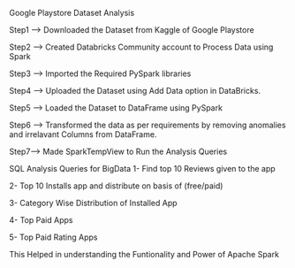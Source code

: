 Google Playstore Dataset Analysis

Step1 --> Downloaded the Dataset from Kaggle of Google Playstore

Step2 --> Created Databricks Community account to Process Data using Spark

Step3 --> Imported the Required PySpark libraries

Step4 --> Uploaded the Dataset using Add Data option in DataBricks.

Step5 --> Loaded the Dataset to DataFrame using PySpark

Step6 --> Transformed the data as per requirements by removing anomalies and irrelavant Columns from DataFrame.

Step7--> Made SparkTempView to Run the Analysis Queries

SQL Analysis Queries for BigData
1- Find top 10 Reviews given to the app

2- Top 10 Installs app and distribute on basis of (free/paid)

3- Category Wise Distribution of Installed App

4- Top Paid Apps

5- Top Paid Rating Apps

This Helped in understanding the Funtionality and Power of Apache Spark
